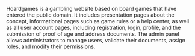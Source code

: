 Hoardgames is a gambling website based on board games that have entered the public domain. It includes presentation pages about the concept, informational pages such as game rules or a help center, as well as all user account pages, including registration, login, profile, and the submission of proof of age and address documents. The admin panel allows administrators to manage users, validate their documents, assign roles, and modify their permissions.
